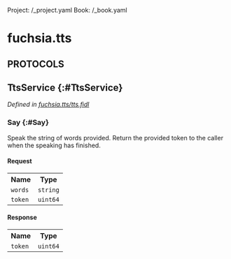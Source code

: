 Project: /_project.yaml
Book: /_book.yaml

# fuchsia.tts


## **PROTOCOLS**

## TtsService {:#TtsService}
*Defined in [fuchsia.tts/tts.fidl](https://fuchsia.googlesource.com/fuchsia/+/master/sdk/fidl/fuchsia.tts/tts.fidl#8)*


### Say {:#Say}

 Speak the string of words provided.  Return the provided token to the
 caller when the speaking has finished.

#### Request
<table>
    <tr><th>Name</th><th>Type</th></tr>
    <tr>
            <td><code>words</code></td>
            <td>
                <code>string</code>
            </td>
        </tr><tr>
            <td><code>token</code></td>
            <td>
                <code>uint64</code>
            </td>
        </tr></table>


#### Response
<table>
    <tr><th>Name</th><th>Type</th></tr>
    <tr>
            <td><code>token</code></td>
            <td>
                <code>uint64</code>
            </td>
        </tr></table>















